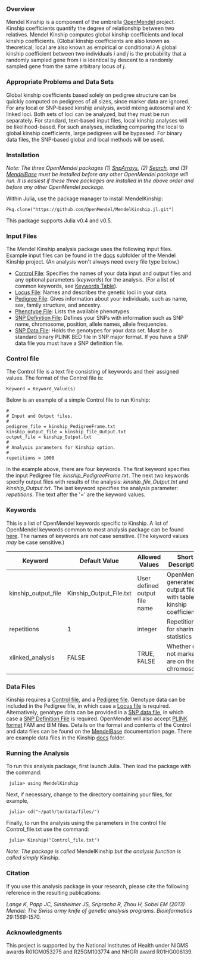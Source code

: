 ### Overview
Mendel Kinship is a component of the umbrella [OpenMendel](https://openmendel.github.io) project. Kinship coefficients quantify the degree of relationship between two relatives. Mendel Kinship computes global kinship coefficients and local kinship coefficients. (Global kinship coefficients are also known as theoretical; local are also known as empirical or conditional.) A global kinship coefficient between two individuals *i* and *j* is the probability that a randomly sampled gene from *i* is identical by descent to a randomly sampled gene from the same arbitrary locus of *j*.

### Appropriate Problems and Data Sets
Global kinship coefficients based solely on pedigree structure can be quickly computed on pedigrees of all sizes, since marker data are ignored. For any local or SNP-based kinship analysis, avoid mixing autosomal and X-linked loci. Both sets of loci can be analyzed, but they must be run separately. For standard, text-based input files, local kinship analyses will be likelihood-based. For such analyses, including comparing the local to global kinship coefficients, large pedigrees will be bypassed. For binary data files, the SNP-based global and local methods will be used.

### Installation
*Note: The three OpenMendel packages (1) [SnpArrays](https://openmendel.github.io/SnpArrays.jl/latest/), (2) [Search](https://openmendel.github.io/Search.jl), and (3) [MendelBase](https://openmendel.github.io/MendelBase.jl) must be installed before any other OpenMendel package will run. It is easiest if these three packages are installed in the above order and before any other OpenMendel package.*

Within Julia, use the package manager to install MendelKinship:

    Pkg.clone("https://github.com/OpenMendel/MendelKinship.jl.git")

This package supports Julia v0.4 and v0.5.

### Input Files
The Mendel Kinship analysis package uses the following input files. Example input files can be found in the [docs](https://github.com/OpenMendel/MendelKinship.jl/tree/master/docs) subfolder of the Mendel Kinship project. (An analysis won't always need every file type below.)

* [Control File](#control-file): Specifies the names of your data input and output files and any optional parameters (*keywords*) for the analysis. (For a list of common keywords, see [Keywords Table](https://openmendel.github.io/MendelBase.jl/#keywords-table)).
* [Locus File](https://openmendel.github.io/MendelBase.jl/#locus-file): Names and describes the genetic loci in your data.
* [Pedigree File](https://openmendel.github.io/MendelBase.jl/#pedigree-file): Gives information about your individuals, such as name, sex, family structure, and ancestry.
* [Phenotype File](https://openmendel.github.io/MendelBase.jl/#phenotype-file): Lists the available phenotypes.
* [SNP Definition File](https://openmendel.github.io/MendelBase.jl/#snp-definition-file): Defines your SNPs with information such as SNP name, chromosome, position, allele names, allele frequencies.
* [SNP Data File](https://openmendel.github.io/MendelBase.jl/#snp-data-file): Holds the genotypes for your data set. Must be a standard binary PLINK BED file in SNP major format. If you have a SNP data file you must have a SNP definition file.

<a id="control-file"></a>
### Control file
The Control file is a text file consisting of keywords and their assigned values. The format of the Control file is:

	Keyword = Keyword_Value(s)

Below is an example of a simple Control file to run Kinship:

	#
	# Input and Output files.
	#
	pedigree_file = kinship_PedigreeFrame.txt
	kinship_output_file = kinship_file_Output.txt
	output_file = kinship_Output.txt
	#
	# Analysis parameters for Kinship option.
	#
	repetitions = 1000

In the example above, there are four keywords. The first keyword specifies the input Pedigree file: *kinship_PedigreeFrame.txt*. The next two keywords specify output files with results of the analysis: *kinship_file_Output.txt* and *kinship_Output.txt*. The last keyword specifies the analysis parameter: *repetitions*. The text after the '=' are the keyword values.

<a id="keywords-table"></a>
### Keywords
This is a list of OpenMendel keywords specific to Kinship. A list of OpenMendel keywords common to most analysis package can be found [here](https://openmendel.github.io/MendelBase.jl/#keywords-table). The names of keywords are *not* case sensitive. (The keyword values *may* be case sensitive.)


 Keyword          |   Default Value    | Allowed Values |  Short Description       
----------------      |  ----------------       |  ----------------      |  ----------------
kinship_output_file  |Kinship_Output_File.txt | User defined output file name | OpenMendel generated output file with table of kinship coefficients 
repetitions          |        1           |             integer            |  Repetitions for sharing statistics
xlinked_analysis  |  FALSE  |  TRUE, FALSE  |  Whether or not markers are on the X chromosome


### Data Files
Kinship requires a [Control file](https://openmendel.github.io/MendelBase.jl/#control-file), and a [Pedigree file](https://openmendel.github.io/MendelBase.jl/#pedigree-file). Genotype data can be included in the Pedigree file, in which case a [Locus file](https://openmendel.github.io/MendelBase.jl/#locus-file) is required. Alternatively, genotype data can be provided in a [SNP data file](https://openmendel.github.io/MendelBase.jl/#snp-data-file), in which case a [SNP Definition File](https://openmendel.github.io/MendelBase.jl/#snp-definition-file) is required. OpenMendel will also accept [PLINK format](http://zzz.bwh.harvard.edu/plink) FAM and BIM files. Details on the format and contents of the Control and data files can be found on the [MendelBase](https://openmendel.github.io/MendelBase.jl) documentation page. There are example data files in the Kinship [docs](https://github.com/OpenMendel/MendelKinship.jl/tree/master/docs) folder.

### Running the Analysis

To run this analysis package, first launch Julia. Then load the package with the command:

     julia> using MendelKinship

Next, if necessary, change to the directory containing your files, for example,

     julia> cd("~/path/to/data/files/")

Finally, to run the analysis using the parameters in the control file Control_file.txt use the command:

     julia> Kinship("Control_file.txt")

*Note: The package is called* MendelKinship *but the analysis function is called simply* Kinship.

<!--- ### Interpreting the results
... --->

### Citation

If you use this analysis package in your research, please cite the following reference in the resulting publications:

*Lange K, Papp JC, Sinsheimer JS, Sripracha R, Zhou H, Sobel EM (2013) Mendel: The Swiss army knife of genetic analysis programs. Bioinformatics 29:1568-1570.*

<!--- ### Contributing
We welcome contributions to this Open Source project. To contribute, follow this procedure ... --->

### Acknowledgments

This project is supported by the National Institutes of Health under NIGMS awards R01GM053275 and R25GM103774 and NHGRI award R01HG006139.
